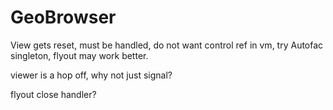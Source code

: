 # GeoBrowser
View gets reset, must be handled, do not want control ref in vm, try Autofac singleton, flyout may work better.

viewer is a hop off, why not just signal?

flyout close handler?

